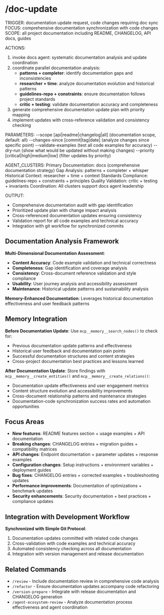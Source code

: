 # /doc-update

TRIGGER: documentation update request, code changes requiring doc sync
FOCUS: comprehensive documentation synchronization with code changes
SCOPE: all project documentation including README, CHANGELOG, API docs, guides

ACTIONS:
1. invoke docs agent: systematic documentation analysis and update coordination
2. coordinate parallel documentation analysis:
   - **patterns + completer**: identify documentation gaps and inconsistencies
   - **researcher + time**: analyze documentation evolution and historical patterns
   - **guidelines-repo + constraints**: ensure documentation follows project standards
   - **critic + testing**: validate documentation accuracy and completeness
3. generate comprehensive documentation update plan with priority mapping
4. implement updates with cross-reference validation and consistency checking

PARAMETERS:
--scope [api|readme|changelog|all] (documentation scope, default: all)
--changes-since [commit|tag|date] (analyze changes since specific point)
--validate-examples (test all code examples for accuracy)
--dry-run (show what would be updated without making changes)
--priority [critical|high|medium|low] (filter updates by priority)

AGENT_CLUSTERS:
Primary Documentation: docs (comprehensive documentation strategy)
Gap Analysis: patterns + completer + whisper
Historical Context: researcher + time + context
Standards Compliance: guidelines-repo + constraints + principles
Quality Validation: critic + testing + invariants
Coordination: All clusters support docs agent leadership

OUTPUT:
- Comprehensive documentation audit with gap identification
- Prioritized update plan with change impact analysis
- Cross-referenced documentation updates ensuring consistency
- Validation report for all code examples and technical accuracy
- Integration with git workflow for synchronized commits

## Documentation Analysis Framework

**Multi-Dimensional Documentation Assessment**:
- **Content Accuracy**: Code example validation and technical correctness
- **Completeness**: Gap identification and coverage analysis
- **Consistency**: Cross-document reference validation and style compliance
- **Usability**: User journey analysis and accessibility assessment
- **Maintenance**: Historical update patterns and sustainability analysis

**Memory-Enhanced Documentation**: Leverages historical documentation effectiveness and user feedback patterns

## Memory Integration

**Before Documentation Update**: Use `mcp__memory__search_nodes()` to check for:
- Previous documentation update patterns and effectiveness
- Historical user feedback and documentation pain points
- Successful documentation structures and content strategies
- Cross-project documentation best practices and lessons learned

**After Documentation Update**: Store findings with `mcp__memory__create_entities()` and `mcp__memory__create_relations()`:
- Documentation update effectiveness and user engagement metrics
- Content structure evolution and accessibility improvements
- Cross-document relationship patterns and maintenance strategies
- Documentation-code synchronization success rates and automation opportunities

## Focus Areas

- **New features**: README features section + usage examples + API documentation
- **Breaking changes**: CHANGELOG entries + migration guides + compatibility matrices
- **API changes**: Endpoint documentation + parameter updates + response examples
- **Configuration changes**: Setup instructions + environment variables + deployment guides
- **Bug fixes**: CHANGELOG entries + corrected examples + troubleshooting updates
- **Performance improvements**: Documentation of optimizations + benchmark updates
- **Security enhancements**: Security documentation + best practices + compliance updates

## Integration with Development Workflow

**Synchronized with Simple Git Protocol**:
1. Documentation updates committed with related code changes
2. Cross-validation with code examples and technical accuracy
3. Automated consistency checking across all documentation
4. Integration with version management and release documentation

## Related Commands

- `/review` - Include documentation review in comprehensive code analysis
- `/refactor` - Ensure documentation updates accompany code refactoring
- `/version-prepare` - Integrate with release documentation and CHANGELOG generation
- `/agent-ecosystem-review` - Analyze documentation process effectiveness and agent coordination